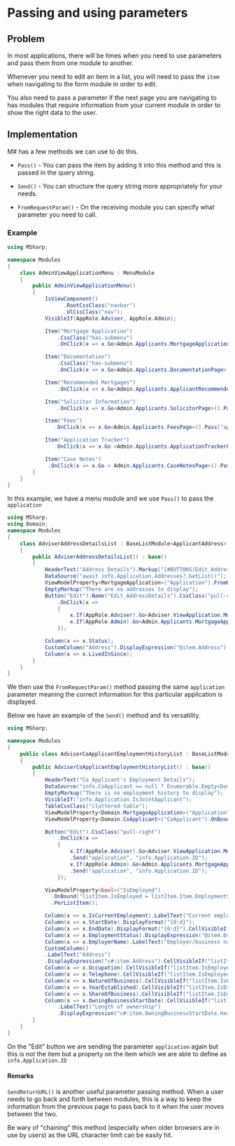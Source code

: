 # Passing and using parameters

## Problem

In most applications, there will be times when you need to use parameters and pass them from one module to another.  

Whenever you need to edit an item in a list, you will need to pass the `item` when navigating to the form module in order to edit.

You also need to pass a parameter if the next page you are navigating to has modules that require information from your current module in order to show the right data to the user.

## Implementation

M# has a few methods we can use to do this.

- `Pass()` - You can pass the item by adding it into this method and this is passed in the query string.

- `Send()` - You can structure the query string more appropriately for your needs.

- `FromRequestParam()` - On the receiving module you can specify what parameter you need to call.

### Example

```csharp
using MSharp;

namespace Modules
{
    class AdminViewApplicationMenu : MenuModule
    {
        public AdminViewApplicationMenu()
        {
            IsViewComponent()
                  .RootCssClass("navbar")
                  .UlCssClass("nav");
            VisibleIf(AppRole.Adviser, AppRole.Admin);

            Item("Mortgage Application")
                .CssClass("has-submenu")
                .OnClick(x => x.Go<Admin.Applicants.MortgageApplicationPage>().Pass("application"));

            Item("Documentation")
                .CssClass("has-submenu")
                .OnClick(x => x.Go<Admin.Applicants.DocumentationPage>().Pass("application"));

            Item("Recommended Mortgages")
                .OnClick(x => x.Go<Admin.Applicants.ApplicantRecommendedMortgagesPage>().Pass("application"));

            Item("Solicitor Information")
                .OnClick(x => x.Go<Admin.Applicants.SolicitorPage>().Pass("application"));

            Item("Fees")
               .OnClick(x => x.Go<Admin.Applicants.FeesPage>().Pass("application"));

            Item("Application Tracker")
               .OnClick(x => x.Go <Admin.Applicants.ApplicationTrackerPage>().Pass("application"));

            Item("Case Notes")
             .OnClick(x => x.Go < Admin.Applicants.CaseNotesPage>().Pass("application"));
        }
    }
}
```

In this example, we have a menu module and we use `Pass()` to pass the `application`

```csharp
using MSharp;
using Domain;
namespace Modules
{
    class AdviserAddressDetailsList : BaseListModule<ApplicantAddress>
    {
        public AdviserAddressDetailsList() : base()
        {
            HeaderText("Address Details").Markup("[#BUTTONS(Edit_AddressDetails)#]");
            DataSource("await info.Application.Addresses?.GetList()");
            ViewModelProperty<MortgageApplication>("Application").FromRequestParam("application");
            EmptyMarkup("There are no addresses to display");
            Button("Edit").Name("Edit_AddressDetails").CssClass("pull-right")
                .OnClick(x =>
                {
                    x.If(AppRole.Adviser).Go<Adviser.ViewApplication.MortgageApplication.Edit_Application.AddressListViewPage>().Send("application", "info.Application.ID");
                    x.If(AppRole.Admin).Go<Admin.Applicants.MortgageApplication.Edit_Application.AddressListViewPage>().Send("application", "info.Application.ID");
                });

            Column(x => x.Status);
            CustomColumn("Address").DisplayExpression("@item.Address").LabelText("Address");
            Column(x => x.LivedInSince);
        }
    }
}
```

We then use the `FromRequestParam()` method passing the same `application` parameter meaning the correct information for this particular application is displayed.

Below we have an example of the `Send()` method and its versatility.

```csharp
using MSharp;

namespace Modules
{
    public class AdviserCoApplicantEmploymentHistoryList : BaseListModule<Domain.CoApplicantEmploymentHistory>
    {
        public AdviserCoApplicantEmploymentHistoryList() : base()
        {
            HeaderText("Co Applicant's Employment Details");
            DataSource("info.CoApplicant == null ? Enumerable.Empty<Domain.CoApplicantEmploymentHistory>() : await info.CoApplicant.GetEmploymentHistories()");
            EmptyMarkup("There is no employment history to display");
            VisibleIf("info.Application.IsJointApplicant");
            TableCssClass("cluttered-table");
            ViewModelProperty<Domain.MortgageApplication>("Application").FromRequestParam("application");
            ViewModelProperty<Domain.CoApplicant>("CoApplicant").OnBound("info.CoApplicant = await info.Application.CoApplicant;");

            Button("Edit").CssClass("pull-right")
                .OnClick(x =>
                {
                    x.If(AppRole.Adviser).Go<Adviser.ViewApplication.MortgageApplication.Edit_Application.CoAppEmploymentHistoryListPage>()
                    .Send("application", "info.Application.ID");
                    x.If(AppRole.Admin).Go<Admin.Applicants.MortgageApplication.Edit_Application.CoAppEmploymentHistoryListPage>()
                    .Send("application", "info.Application.ID");
                });

            ViewModelProperty<bool>("IsEmployed")
              .OnBound("listItem.IsEmployed = listItem.Item.EmploymentStatus.IsNoneOf(EmploymentStatus.Retired, EmploymentStatus.Un_employed);")
              .PerListItem();

            Column(x => x.IsCurrentEmployment).LabelText("Current employment").DisplayExpression("@(item.IsCurrentEmployment == true ? \"Yes\" : \"No\")");
            Column(x => x.StartDate).DisplayFormat("{0:d}");
            Column(x => x.EndDate).DisplayFormat("{0:d}").CellVisibleIf("@item.IsCurrentEmployment == false");
            Column(x => x.EmploymentStatus).DisplayExpression("@item.EmploymentStatus.Title");
            Column(x => x.EmployerName).LabelText("Employer/business name").CellVisibleIf("listItem.IsEmployed");
            CustomColumn()
            .LabelText("Address")
            .DisplayExpression("c#:item.Address").CellVisibleIf("listItem.IsEmployed");
            Column(x => x.Occupation).CellVisibleIf("listItem.IsEmployed");
            Column(x => x.Telephone).CellVisibleIf("listItem.IsEmployed");
            Column(x => x.NatureOfBusiness).CellVisibleIf("listItem.IsEmployed");
            Column(x => x.YearEstablished).CellVisibleIf("listItem.IsEmployed");
            Column(x => x.ShareOfBusiness).CellVisibleIf("listItem.IsEmployed");
            Column(x => x.OwningBusinessStartDate).CellVisibleIf("listItem.IsEmployed")
                .LabelText("Length of ownership")
                .DisplayExpression("c#:item.OwningBusinessStartDate.HasValue ? (LocalTime.Now - item.OwningBusinessStartDate.Value).ToCustomString(\"years\"):\"\"");
        }
    }
}
```

On the "Edit" button we are sending the parameter `application` again but this is not the item but a property on the item which we are able to define as `info.Application.ID`

#### Remarks

`SendReturnURL()` is another useful parameter passing method.  When a user needs to go back and forth between modules, this is a way to keep the information from the previous page to pass back to it when the user moves between the two.  

Be wary of "chaining" this method (especially when older browsers are in use by users) as the URL character limit can be easily hit.
